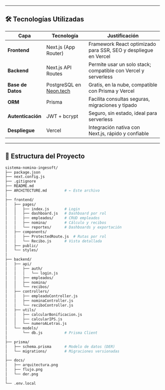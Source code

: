 
---

## 🛠️ Tecnologías Utilizadas

| Capa | Tecnología | Justificación |
|------|-----------|-------------|
| **Frontend** | Next.js (App Router) | Framework React optimizado para SSR, SEO y despliegue en Vercel |
| **Backend** | Next.js API Routes | Permite usar un solo stack; compatible con Vercel y serverless |
| **Base de Datos** | PostgreSQL en [Neon.tech](https://neon.tech) | Gratis, en la nube, compatible con Prisma y Vercel |
| **ORM** | Prisma | Facilita consultas seguras, migraciones y tipado |
| **Autenticación** | JWT + bcrypt | Seguro, sin estado, ideal para serverless |
| **Despliegue** | Vercel | Integración nativa con Next.js, rápido y confiable |


---

## 📁 Estructura del Proyecto

```bash
sistema-nomina-ingesoft/
├── package.json
├── next.config.js
├── .gitignore
├── README.md
├── ARCHITECTURE.md        # ← Este archivo
│
├── frontend/
│   ├── pages/
│   │   ├── index.js       # Login
│   │   ├── dashboard.js   # Dashboard por rol
│   │   ├── empleados/     # CRUD empleados
│   │   ├── nomina/        # Cálculo y recibos
│   │   └── reportes/      # Dashboards y exportación
│   ├── components/
│   │   ├── ProtectedRoute.js  # Rutas por rol
│   │   └── Recibo.js      # Vista detallada
│   ├── public/
│   └── styles/
│
├── backend/
│   ├── api/
│   │   ├── auth/
│   │   │   └── login.js
│   │   ├── empleados/
│   │   ├── nomina/
│   │   └── recibos/
│   ├── controllers/
│   │   ├── empleadoController.js
│   │   ├── nominaController.js
│   │   └── reciboController.js
│   ├── utils/
│   │   ├── calcularBonificacion.js
│   │   ├── calcularIPS.js
│   │   └── numeroALetras.js
│   └── models/
│       └── db.js          # Prisma Client
│
├── prisma/
│   ├── schema.prisma      # Modelo de datos (DER)
│   └── migrations/        # Migraciones versionadas
│
├── docs/
│   ├── arquitectura.png
│   ├── flujo.png
│   └── der.png
│
└── .env.local            